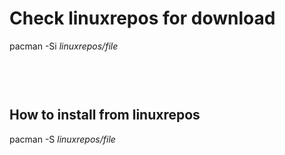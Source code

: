 # Check linuxrepos for download

pacman -Si *linuxrepos/file*

<div class="highlight"><pre class="highlight"><text>

</text></pre></div>

## How to install from linuxrepos

pacman -S *linuxrepos/file*
